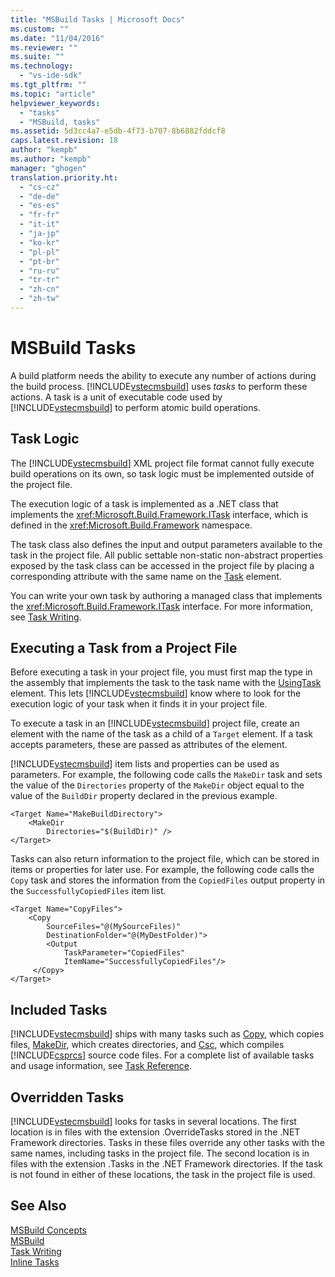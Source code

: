 ```yaml
---
title: "MSBuild Tasks | Microsoft Docs"
ms.custom: ""
ms.date: "11/04/2016"
ms.reviewer: ""
ms.suite: ""
ms.technology: 
  - "vs-ide-sdk"
ms.tgt_pltfrm: ""
ms.topic: "article"
helpviewer_keywords: 
  - "tasks"
  - "MSBuild, tasks"
ms.assetid: 5d3cc4a7-e5db-4f73-b707-8b6882fddcf8
caps.latest.revision: 18
author: "kempb"
ms.author: "kempb"
manager: "ghogen"
translation.priority.ht: 
  - "cs-cz"
  - "de-de"
  - "es-es"
  - "fr-fr"
  - "it-it"
  - "ja-jp"
  - "ko-kr"
  - "pl-pl"
  - "pt-br"
  - "ru-ru"
  - "tr-tr"
  - "zh-cn"
  - "zh-tw"
---
```

# MSBuild Tasks
A build platform needs the ability to execute any number of actions during the build process. [!INCLUDE[vstecmsbuild](../extensibility/internals/includes/vstecmsbuild_md.md)] uses *tasks* to perform these actions. A task is a unit of executable code used by [!INCLUDE[vstecmsbuild](../extensibility/internals/includes/vstecmsbuild_md.md)] to perform atomic build operations.  
  
## Task Logic  
 The [!INCLUDE[vstecmsbuild](../extensibility/internals/includes/vstecmsbuild_md.md)] XML project file format cannot fully execute build operations on its own, so task logic must be implemented outside of the project file.  
  
 The execution logic of a task is implemented as a .NET class that implements the <xref:Microsoft.Build.Framework.ITask> interface, which is defined in the <xref:Microsoft.Build.Framework> namespace.  
  
 The task class also defines the input and output parameters available to the task in the project file. All public settable non-static non-abstract properties exposed by the task class can be accessed in the project file by placing a corresponding attribute with the same name on the [Task](../msbuild/task-element-msbuild.md) element.  
  
 You can write your own task by authoring a managed class that implements the <xref:Microsoft.Build.Framework.ITask> interface. For more information, see [Task Writing](../msbuild/task-writing.md).  
  
## Executing a Task from a Project File  
 Before executing a task in your project file, you must first map the type in the assembly that implements the task to the task name with the [UsingTask](../msbuild/usingtask-element-msbuild.md) element. This lets [!INCLUDE[vstecmsbuild](../extensibility/internals/includes/vstecmsbuild_md.md)] know where to look for the execution logic of your task when it finds it in your project file.  
  
 To execute a task in an [!INCLUDE[vstecmsbuild](../extensibility/internals/includes/vstecmsbuild_md.md)] project file, create an element with the name of the task as a child of a `Target` element. If a task accepts parameters, these are passed as attributes of the element.  
  
 [!INCLUDE[vstecmsbuild](../extensibility/internals/includes/vstecmsbuild_md.md)] item lists and properties can be used as parameters. For example, the following code calls the `MakeDir` task and sets the value of the `Directories` property of the `MakeDir` object equal to the value of the `BuildDir` property declared in the previous example.  
  
```  
<Target Name="MakeBuildDirectory">  
    <MakeDir  
        Directories="$(BuildDir)" />  
</Target>  
```  
  
 Tasks can also return information to the project file, which can be stored in items or properties for later use. For example, the following code calls the `Copy` task and stores the information from the `CopiedFiles` output property in the `SuccessfullyCopiedFiles` item list.  
  
```  
<Target Name="CopyFiles">  
    <Copy  
        SourceFiles="@(MySourceFiles)"  
        DestinationFolder="@(MyDestFolder)">  
        <Output  
            TaskParameter="CopiedFiles"  
            ItemName="SuccessfullyCopiedFiles"/>  
     </Copy>  
</Target>  
```  
  
## Included Tasks  
 [!INCLUDE[vstecmsbuild](../extensibility/internals/includes/vstecmsbuild_md.md)] ships with many tasks such as [Copy](../msbuild/copy-task.md), which copies files, [MakeDir](../msbuild/makedir-task.md), which creates directories, and [Csc](../msbuild/csc-task.md), which compiles [!INCLUDE[csprcs](../data-tools/includes/csprcs_md.md)] source code files. For a complete list of available tasks and usage information, see [Task Reference](../msbuild/msbuild-task-reference.md).  
  
## Overridden Tasks  
 [!INCLUDE[vstecmsbuild](../extensibility/internals/includes/vstecmsbuild_md.md)] looks for tasks in several locations. The first location is in files with the extension .OverrideTasks stored in the .NET Framework directories. Tasks in these files override any other tasks with the same names, including tasks in the project file. The second location is in files with the extension .Tasks in the .NET Framework directories. If the task is not found in either of these locations, the task in the project file is used.  
  
## See Also  
 [MSBuild Concepts](../msbuild/msbuild-concepts.md)   
 [MSBuild](../msbuild/msbuild1.md)   
 [Task Writing](../msbuild/task-writing.md)   
 [Inline Tasks](../msbuild/msbuild-inline-tasks.md)